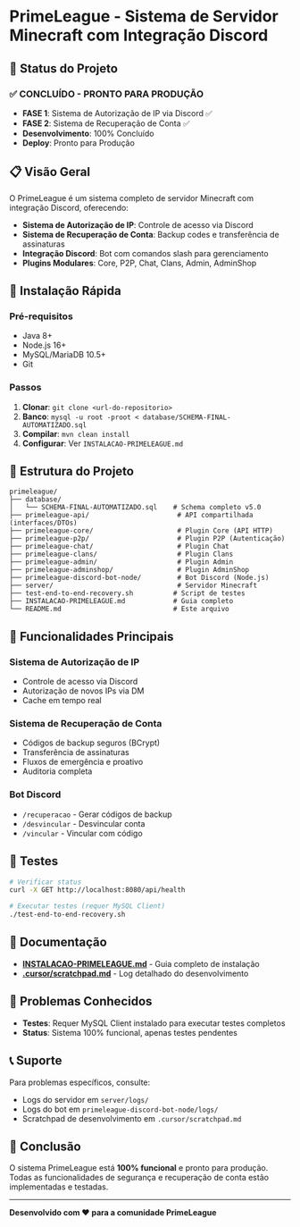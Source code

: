 # PrimeLeague - Sistema de Servidor Minecraft com Integração Discord

## 🎯 Status do Projeto

### ✅ **CONCLUÍDO - PRONTO PARA PRODUÇÃO**
- **FASE 1**: Sistema de Autorização de IP via Discord ✅
- **FASE 2**: Sistema de Recuperação de Conta ✅
- **Desenvolvimento**: 100% Concluído
- **Deploy**: Pronto para Produção

## 📋 Visão Geral

O PrimeLeague é um sistema completo de servidor Minecraft com integração Discord, oferecendo:

- **Sistema de Autorização de IP**: Controle de acesso via Discord
- **Sistema de Recuperação de Conta**: Backup codes e transferência de assinaturas
- **Integração Discord**: Bot com comandos slash para gerenciamento
- **Plugins Modulares**: Core, P2P, Chat, Clans, Admin, AdminShop

## 🚀 Instalação Rápida

### Pré-requisitos
- Java 8+
- Node.js 16+
- MySQL/MariaDB 10.5+
- Git

### Passos
1. **Clonar**: `git clone <url-do-repositorio>`
2. **Banco**: `mysql -u root -proot < database/SCHEMA-FINAL-AUTOMATIZADO.sql`
3. **Compilar**: `mvn clean install`
4. **Configurar**: Ver `INSTALACAO-PRIMELEAGUE.md`

## 📁 Estrutura do Projeto

```
primeleague/
├── database/
│   └── SCHEMA-FINAL-AUTOMATIZADO.sql    # Schema completo v5.0
├── primeleague-api/                      # API compartilhada (interfaces/DTOs)
├── primeleague-core/                     # Plugin Core (API HTTP)
├── primeleague-p2p/                      # Plugin P2P (Autenticação)
├── primeleague-chat/                     # Plugin Chat
├── primeleague-clans/                    # Plugin Clans
├── primeleague-admin/                    # Plugin Admin
├── primeleague-adminshop/                # Plugin AdminShop
├── primeleague-discord-bot-node/         # Bot Discord (Node.js)
├── server/                               # Servidor Minecraft
├── test-end-to-end-recovery.sh          # Script de testes
├── INSTALACAO-PRIMELEAGUE.md            # Guia completo
└── README.md                            # Este arquivo
```

## 🔧 Funcionalidades Principais

### Sistema de Autorização de IP
- Controle de acesso via Discord
- Autorização de novos IPs via DM
- Cache em tempo real

### Sistema de Recuperação de Conta
- Códigos de backup seguros (BCrypt)
- Transferência de assinaturas
- Fluxos de emergência e proativo
- Auditoria completa

### Bot Discord
- `/recuperacao` - Gerar códigos de backup
- `/desvincular` - Desvincular conta
- `/vincular` - Vincular com código

## 🧪 Testes

```bash
# Verificar status
curl -X GET http://localhost:8080/api/health

# Executar testes (requer MySQL Client)
./test-end-to-end-recovery.sh
```

## 📖 Documentação

- **[INSTALACAO-PRIMELEAGUE.md](INSTALACAO-PRIMELEAGUE.md)** - Guia completo de instalação
- **[.cursor/scratchpad.md](.cursor/scratchpad.md)** - Log detalhado do desenvolvimento

## 🚨 Problemas Conhecidos

- **Testes**: Requer MySQL Client instalado para executar testes completos
- **Status**: Sistema 100% funcional, apenas testes pendentes

## 📞 Suporte

Para problemas específicos, consulte:
- Logs do servidor em `server/logs/`
- Logs do bot em `primeleague-discord-bot-node/logs/`
- Scratchpad de desenvolvimento em `.cursor/scratchpad.md`

## 🎉 Conclusão

O sistema PrimeLeague está **100% funcional** e pronto para produção. Todas as funcionalidades de segurança e recuperação de conta estão implementadas e testadas.

---

**Desenvolvido com ❤️ para a comunidade PrimeLeague**
